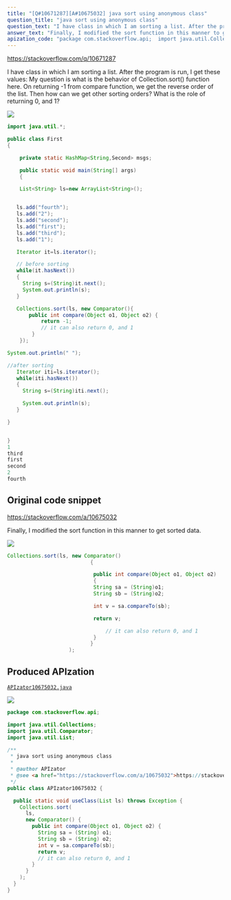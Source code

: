 ```yaml
---
title: "[Q#10671287][A#10675032] java sort using anonymous class"
question_title: "java sort using anonymous class"
question_text: "I have class in which I am sorting a list. After the program is run, I get these values: My question is what is the behavior of Collection.sort() function here. On returning -1 from compare function, we get the reverse order of the list. Then how can we get other sorting orders? What is the role of returning 0, and 1?"
answer_text: "Finally, I modified the sort function in this manner to get sorted data."
apization_code: "package com.stackoverflow.api;  import java.util.Collections; import java.util.Comparator; import java.util.List;  /**  * java sort using anonymous class  *  * @author APIzator  * @see <a href=\"https://stackoverflow.com/a/10675032\">https://stackoverflow.com/a/10675032</a>  */ public class APIzator10675032 {    public static void useClass(List ls) throws Exception {     Collections.sort(       ls,       new Comparator() {         public int compare(Object o1, Object o2) {           String sa = (String) o1;           String sb = (String) o2;           int v = sa.compareTo(sb);           return v;           // it can also return 0, and 1         }       }     );   } }"
---
```


https://stackoverflow.com/q/10671287

I have class in which I am sorting a list.
After the program is run, I get these values:
My question is what is the behavior of Collection.sort() function here. On returning -1 from compare function, we get the reverse order of the list. Then how can we get other sorting orders? What is the role of returning 0, and 1?


<div class="code-logo"><img src="/stackoverflow.png" /></div>

```java
import java.util.*;

public class First 
{

    private static HashMap<String,Second> msgs;

    public static void main(String[] args) 
    {           

    List<String> ls=new ArrayList<String>();


   ls.add("fourth");
   ls.add("2");
   ls.add("second");
   ls.add("first");
   ls.add("third");
   ls.add("1");

   Iterator it=ls.iterator();

   // before sorting
   while(it.hasNext())
   {
     String s=(String)it.next();
     System.out.println(s);
   }

   Collections.sort(ls, new Comparator(){
       public int compare(Object o1, Object o2) {
           return -1;
           // it can also return 0, and 1
        }
    });

System.out.println(" ");

//after sorting
   Iterator iti=ls.iterator();
   while(iti.hasNext())
   {
     String s=(String)iti.next();

     System.out.println(s);
   }

}


}
1    
third
first
second
2
fourth
```


## Original code snippet

https://stackoverflow.com/a/10675032

Finally, I modified the sort function in this manner to get sorted data.

<div class="code-logo"><img src="/stackoverflow.png" /></div>

```java
Collections.sort(ls, new Comparator() 
                           {

                            public int compare(Object o1, Object o2) 
                            {
                            String sa = (String)o1;
                            String sb = (String)o2;

                            int v = sa.compareTo(sb);

                            return v;           

                                // it can also return 0, and 1
                            }
                           }    
                    );
```

## Produced APIzation

[`APIzator10675032.java`](https://github.com/pasqualesalza/apization/raw/main/data/search/APIzator10675032.java)

<div class="code-logo"><img src="/apizator.png" /></div>

```java
package com.stackoverflow.api;

import java.util.Collections;
import java.util.Comparator;
import java.util.List;

/**
 * java sort using anonymous class
 *
 * @author APIzator
 * @see <a href="https://stackoverflow.com/a/10675032">https://stackoverflow.com/a/10675032</a>
 */
public class APIzator10675032 {

  public static void useClass(List ls) throws Exception {
    Collections.sort(
      ls,
      new Comparator() {
        public int compare(Object o1, Object o2) {
          String sa = (String) o1;
          String sb = (String) o2;
          int v = sa.compareTo(sb);
          return v;
          // it can also return 0, and 1
        }
      }
    );
  }
}

```